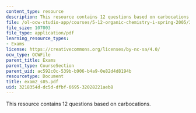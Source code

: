```yaml
---
content_type: resource
description: This resource contains 12 questions based on carbocations.
file: /ol-ocw-studio-app/courses/5-12-organic-chemistry-i-spring-2005/3218354ddc5ddfbf669532028221aeb8_exam2_s05.pdf
file_size: 107003
file_type: application/pdf
learning_resource_types:
- Exams
license: https://creativecommons.org/licenses/by-nc-sa/4.0/
ocw_type: OCWFile
parent_title: Exams
parent_type: CourseSection
parent_uid: ac592c0c-539b-b906-b4a9-0e82d4d8194b
resourcetype: Document
title: exam2_s05.pdf
uid: 3218354d-dc5d-dfbf-6695-32028221aeb8
---
```

This resource contains 12 questions based on carbocations.